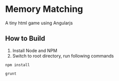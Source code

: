 Memory Matching
===============

A tiny html game using Angularjs


## How to Build
1. Install Node and NPM
2. Switch to root directory, run following commands

`npm install`

`grunt`
